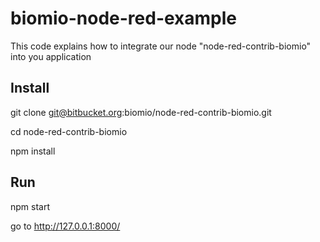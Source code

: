 # biomio-node-red-example
This code explains how to integrate our node "node-red-contrib-biomio" into you application

## Install

  git clone git@bitbucket.org:biomio/node-red-contrib-biomio.git

  cd node-red-contrib-biomio

  npm install


## Run

  npm start

  go to http://127.0.0.1:8000/
